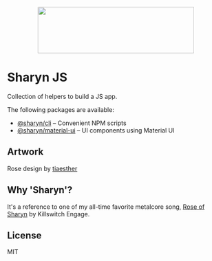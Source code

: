 <p align="center">
  <img src="https://user-images.githubusercontent.com/40995577/42486668-f217a99c-8405-11e8-9f89-8bf3b28dca44.png" width="363" height="108">
</p>

# Sharyn JS

Collection of helpers to build a JS app.

The following packages are available:

- [@sharyn/cli](https://github.com/sharynjs/cli) – Convenient NPM scripts
- [@sharyn/material-ui](https://github.com/sharynjs/material-ui) – UI components using Material UI

## Artwork

Rose design by [tiaesther](https://pngtree.com/tiaesther_4360?type=1)

## Why 'Sharyn'?

It's a reference to one of my all-time favorite metalcore song, [Rose of Sharyn](https://www.youtube.com/watch?v=PgMsACFMIq8) by Killswitch Engage.

## License

MIT
